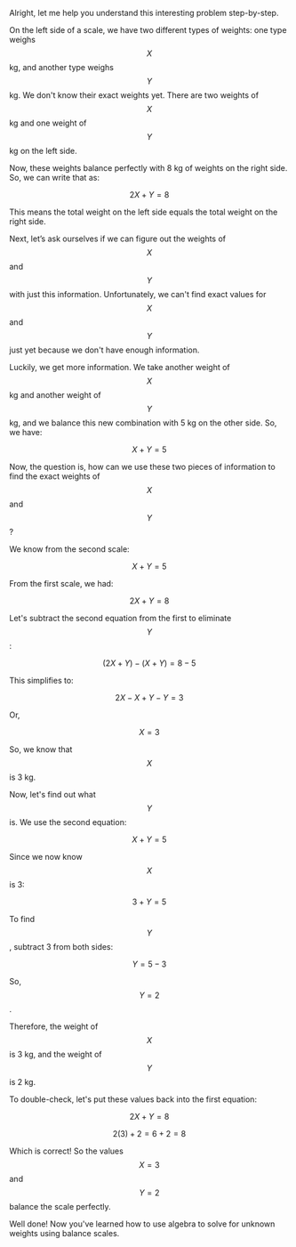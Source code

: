 Alright, let me help you understand this interesting problem step-by-step.

On the left side of a scale, we have two different types of weights: one type weighs $$X$$ kg, and another type weighs $$Y$$ kg. We don't know their exact weights yet. There are two weights of $$X$$ kg and one weight of $$Y$$ kg on the left side.

Now, these weights balance perfectly with 8 kg of weights on the right side. So, we can write that as:

$$ 2X + Y = 8 $$

This means the total weight on the left side equals the total weight on the right side.

Next, let’s ask ourselves if we can figure out the weights of $$X$$ and $$Y$$ with just this information. Unfortunately, we can't find exact values for $$X$$ and $$Y$$ just yet because we don't have enough information.

Luckily, we get more information. We take another weight of $$X$$ kg and another weight of $$Y$$ kg, and we balance this new combination with 5 kg on the other side. So, we have:

$$ X + Y = 5 $$

Now, the question is, how can we use these two pieces of information to find the exact weights of $$X$$ and $$Y$$?

We know from the second scale:

$$ X + Y = 5 $$

From the first scale, we had:

$$ 2X + Y = 8 $$

Let's subtract the second equation from the first to eliminate $$Y$$:

$$ (2X + Y) - (X + Y) = 8 - 5 $$

This simplifies to:

$$ 2X - X + Y - Y = 3 $$

Or,

$$ X = 3 $$

So, we know that $$X$$ is 3 kg.

Now, let's find out what $$Y$$ is. We use the second equation:

$$ X + Y = 5 $$

Since we now know $$X$$ is 3:

$$ 3 + Y = 5 $$

To find $$Y$$, subtract 3 from both sides:

$$ Y = 5 - 3 $$

So, $$Y = 2$$.

Therefore, the weight of $$X$$ is 3 kg, and the weight of $$Y$$ is 2 kg.

To double-check, let's put these values back into the first equation:

$$ 2X + Y = 8 $$

$$ 2(3) + 2 = 6 + 2 = 8 $$

Which is correct! So the values $$X = 3$$ and $$Y = 2$$ balance the scale perfectly.

Well done! Now you've learned how to use algebra to solve for unknown weights using balance scales.